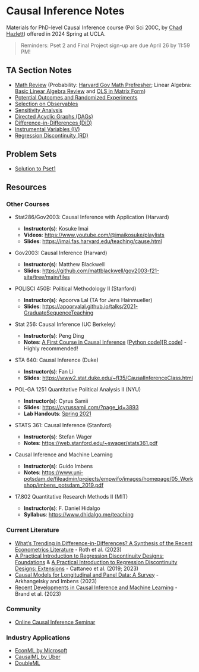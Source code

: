 # Causal Inference Notes

Materials for PhD-level Causal Inference course (Pol Sci 200C, by [Chad Hazlett](https://www.chadhazlett.com/)) offered in 2024 Spring at UCLA.

> Reminders: Pset 2 and Final Project sign-up are due April 26 by 11:59 PM! 

## TA Section Notes
- [Math Review](https://htmlpreview.github.io/?https://github.com/haotianchen/Causal-Inference/blob/main/1-Math/prob_matrix_review.html) (Probability: [Harvard Gov Math Prefresher](https://iqss.github.io/prefresher/probability-theory.html); Linear Algebra: [Basic Linear Algebra Review](https://github.com/haotianchen/Causal-Inference/blob/main/1-Math/BasicMatrixAlgebra_review.pdf) and [OLS in Matrix Form](https://web.stanford.edu/~mrosenfe/soc_meth_proj3/matrix_OLS_NYU_notes.pdf))
- [Potential Outcomes and Randomized Experiments](https://htmlpreview.github.io/?https://github.com/haotianchen/Causal-Inference/blob/main/2-PO/potential_outcomes.html)
- [Selection on Observables](https://htmlpreview.github.io/?https://github.com/haotianchen/Causal-Inference/blob/main/3-SOO/matching.html)
- [Sensitivity Analysis](https://htmlpreview.github.io/?https://github.com/haotianchen/Causal-Inference/blob/main/4-Sensitivity/sensitivity.html)
- [Directed Acyclic Graphs (DAGs)](https://mixtape.scunning.com/03-directed_acyclical_graphs)
- [Difference-in-Differences (DiD)](https://htmlpreview.github.io/?https://github.com/haotianchen/Causal-Inference/blob/main/5-DID/DID.html)
- [Instrumental Variables (IV)](https://htmlpreview.github.io/?https://github.com/haotianchen/Causal-Inference/blob/main/6-IV/IV.html)
- [Regression Discontinuity (RD)](https://htmlpreview.github.io/?https://github.com/haotianchen/Causal-Inference/blob/main/7-RD/RD.html)

## Problem Sets
- [Solution to Pset1](https://github.com/haotianchen/Causal-Inference/blob/main/1-Math/pset1_2024_solution_hc.pdf)

## Resources

### Other Courses
- Stat286/Gov2003: Causal Inference with Application (Harvard)
  - **Instructor(s)**: Kosuke Imai
  - **Videos**: https://www.youtube.com/@imaikosuke/playlists
  - **Slides**: https://imai.fas.harvard.edu/teaching/cause.html

- Gov2003: Causal Inference (Harvard)
  - **Instructor(s)**: Matthew Blackwell
  - **Slides**: https://github.com/mattblackwell/gov2003-f21-site/tree/main/files

- POLISCI 450B: Political Methodology II (Stanford)
  - **Instructor(s)**: Apoorva Lal (TA for Jens Hainmueller)
  - **Slides**: https://apoorvalal.github.io/talks/2021-GraduateSequenceTeaching

- Stat 256: Causal Inference (UC Berkeley)
  - **Instructor(s)**: Peng Ding
  - **Notes**: [A First Course in Causal Inference](https://arxiv.org/pdf/2305.18793.pdf) [[Python code](https://github.com/apoorvalal/ding_causalInference_python)][[R code](https://dataverse.harvard.edu/dataset.xhtml?persistentId=doi:10.7910/DVN/ZX3VEV)] - Highly recommended!

- STA 640: Causal Inference (Duke)
  - **Instructor(s)**: Fan Li
  - **Slides**: https://www2.stat.duke.edu/~fl35/CausalInferenceClass.html

- POL-GA 1251 Quantitative Political Analysis II (NYU)
  - **Instructor(s)**: Cyrus Samii
  - **Slides**: https://cyrussamii.com/?page_id=3893
  - **Lab Handouts**: [Spring 2021](https://www.zhoujunlong.com/Quant2_lab_2021sp/)

- STATS 361: Causal Inference (Stanford)
  - **Instructor(s)**: Stefan Wager
  - **Notes**: https://web.stanford.edu/~swager/stats361.pdf

- Causal Inference and Machine Learning
  - **Instructor(s)**: Guido Imbens
  - **Notes**: https://www.uni-potsdam.de/fileadmin/projects/empwifo/images/homepage/05_Workshop/imbens_potsdam_2019.pdf

- 17.802 Quantitative Research Methods II (MIT)
  - **Instructor(s)**: F. Daniel Hidalgo
  - **Syllabus**: https://www.dhidalgo.me/teaching

### Current Literature
- [What’s Trending in Difference-in-Differences? A Synthesis of the Recent Econometrics Literature](https://arxiv.org/pdf/2201.01194.pdf) - Roth et al. (2023)
- [A Practical Introduction to Regression Discontinuity Designs: Foundations](https://arxiv.org/pdf/1911.09511.pdf) & [A Practical Introduction to Regression Discontinuity Designs: Extensions](https://arxiv.org/pdf/2301.08958.pdf) - Cattaneo et al. (2019; 2023)
- [Causal Models for Longitudinal and Panel Data: A Survey](https://www.nber.org/papers/w31942) - Arkhangelsky and Imbens (2023)
- [Recent Developments in Causal Inference and Machine Learning](https://www.annualreviews.org/content/journals/10.1146/annurev-soc-030420-015345) - Brand et al. (2023)

### Community
- [Online Causal Inference Seminar](https://sites.google.com/view/ocis/home)

### Industry Applications
- [EconML by Microsoft](https://econml.azurewebsites.net/)
- [CausalML by Uber](https://causalml.readthedocs.io/en/latest/about.html)
- [DoubleML](https://docs.doubleml.org/stable/index.html)
